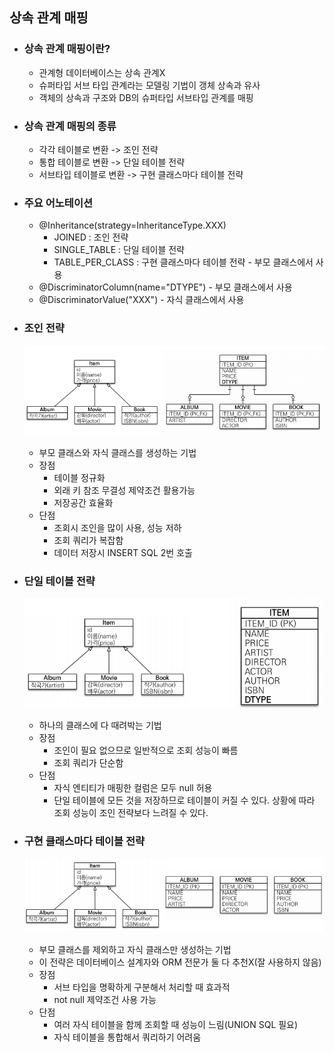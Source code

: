 ## 상속 관계 매핑

* ### 상속 관계 매핑이란?
    * 관계형 데이터베이스는 상속 관계X
    * 슈퍼타입 서브 타입 관계라는 모델링 기법이 갱체 상속과 유사
    * 객체의 상속과 구조와 DB의 슈퍼타입 서브타입 관계를 매핑
    

* ### 상속 관계 매핑의 종류
    * 각각 테이블로 변환 -> 조인 전략
    * 통합 테이블로 변환 -> 단일 테이블 전략
    * 서브타입 테이블로 변환 -> 구현 클래스마다 테이블 전략
    

* ### 주요 어노테이션
    * @Inheritance(strategy=InheritanceType.XXX)
        * JOINED : 조인 전략
        * SINGLE_TABLE : 단일 테이블 전략
        * TABLE_PER_CLASS : 구현 클래스마다 테이블 전략 - 부모 클래스에서 사용
    * @DiscriminatorColumn(name="DTYPE") - 부모 클래스에서 사용
    * @DiscriminatorValue("XXX") - 자식 클래스에서 사용
    

* ### 조인 전략
    ![img.png](img.png)
    * 부모 클래스와 자식 클래스를 생성하는 기법
    * 장점
        * 테이블 정규화
        * 외래 키 참조 무결성 제약조건 활용가능
        * 저장공간 효율화
    * 단점
        * 조회시 조인을 많이 사용, 성능 저하
        * 조회 쿼리가 복잡함
        * 데이터 저장시 INSERT SQL 2번 호출
  
  
* ### 단일 테이블 전략
    ![img_1.png](img_1.png)
    * 하나의 클래스에 다 때려박는 기법
    * 장점
        * 조인이 필요 없으므로 일반적으로 조회 성능이 빠름
        * 조회 쿼리가 단순함
    * 단점
        * 자식 엔티티가 매핑한 컬럼은 모두 null 허용
        * 단일 테이블에 모든 것을 저장하므로 테이블이 커질 수 있다. 상황에 따라 조회 성능이 조인 전략보다 느려질 수 있다.
    

* ### 구현 클래스마다 테이블 전략
    ![img_2.png](img_2.png)
    * 부모 클래스를 제외하고 자식 클래스만 생성하는 기법
    * 이 전략은 데이터베이스 설계자와 ORM 전문가 둘 다 추천X(잘 사용하지 않음)
    * 장점
        * 서브 타입을 명확하게 구분해서 처리할 때 효과적
        * not null 제약조건 사용 가능
    * 단점
        * 여러 자식 테이블을 함께 조회할 때 성능이 느림(UNION SQL 필요)
        * 자식 테이블을 통합해서 쿼리하기 어려움
    